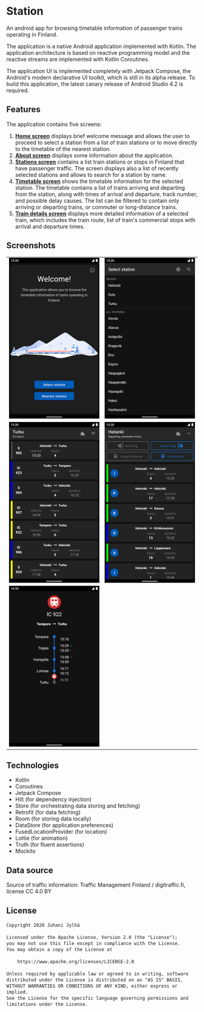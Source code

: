 # Station

An android app for browsing timetable information of passenger trains operating
in Finland.

The application is a native Android application implemented with Kotlin. The
application architecture is based on reactive programming model and the reactive
streams are implemented with Kotlin Coroutines. 

The application UI is implemented completely with Jetpack Compose, the Android's
modern declarative UI toolkit, which is still in its alpha release. To build
this application, the latest canary release of Android Studio 4.2 is required.

## Features

The application contains five screens:

1. [**Home screen**][1] displays brief welcome message and allows the user to
proceed to select a station from a list of train stations or to move directly
to the timetable of the nearest station.
2. [**About screen**][2] displays some information about the application.
3. [**Stations screen**][3] contains a list train stations or stops in Finland
that have passenger traffic. The screen displays also a list of recently
selected stations and allows to search for a station by name.
4. [**Timetable screen**][4] shows the timetable information for the selected
station. The timetable contains a list of trains arriving and departing from the
station, along with times of arrival and departure, track number, and possible
delay causes. The list can be filtered to contain only arriving or departing
trains, or commuter or long-distance trains.
5. [**Train details screen**][5] displays more detailed information of a
selected train, which includes the train route, list of train's commercial stops
with arrival and departure times.

[1]: app/src/main/java/com/example/station/ui/home/HomeScreen.kt
[2]: app/src/main/java/com/example/station/ui/about/AboutScreen.kt
[3]: app/src/main/java/com/example/station/ui/stations/StationsScreen.kt
[4]: app/src/main/java/com/example/station/ui/timetable/TimetableScreen.kt
[5]: app/src/main/java/com/example/station/ui/train/TrainDetailsScreen.kt

## Screenshots

|||
|---|---|
| <img alt="HomeScreen" src="screenshots/screenshot1.png" width="300"> | <img alt="StationsScreen" src="screenshots/screenshot2.png" width="300"> |
| <img alt="TimetableScreen1" src="screenshots/screenshot3.png" width="300"> | <img alt="TimetableScreen2" src="screenshots/screenshot4.png" width="300"> |
| <img alt="TrainDetailsScreen" src="screenshots/screenshot5.png" width="300"> | |

## Technologies

- Kotlin
- Coroutines
- Jetpack Compose
- Hilt (for dependency injection)
- Store (for orchestrating data storing and fetching)
- Retrofit (for data fetching)
- Room (for storing data locally)
- DataStore (for application preferences)
- FusedLocationProvider (for location)
- Lottie (for animation)
- Truth (for fluent assertions)
- Mockito

## Data source

Source of traffic information: Traffic Management Finland / digitraffic.fi,
license CC 4.0 BY

## License
```
Copyright 2020 Juhani Jylhä

Licensed under the Apache License, Version 2.0 (the "License");
you may not use this file except in compliance with the License.
You may obtain a copy of the License at

    https://www.apache.org/licenses/LICENSE-2.0

Unless required by applicable law or agreed to in writing, software
distributed under the License is distributed on an "AS IS" BASIS,
WITHOUT WARRANTIES OR CONDITIONS OF ANY KIND, either express or implied.
See the License for the specific language governing permissions and
limitations under the License.
```
